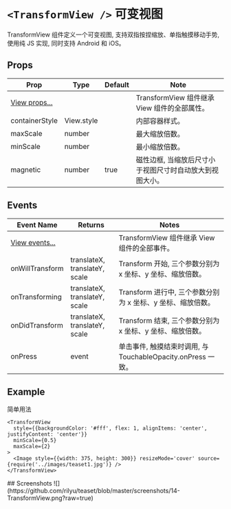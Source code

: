 # `<TransformView />` 可变视图
TransformView 组件定义一个可变视图, 支持双指按捏缩放、单指触摸移动手势, 使用纯 JS 实现, 同时支持 Android 和 iOS。

## Props
| Prop | Type | Default | Note |
|---|---|---|---|
| [View props...](https://facebook.github.io/react-native/docs/view.html) |  |  | TransformView 组件继承 View 组件的全部属性。
| containerStyle | View.style |  | 内部容器样式。
| maxScale | number |  | 最大缩放倍数。
| minScale | number |  | 最小缩放倍数。
| magnetic | number | true | 磁性边框, 当缩放后尺寸小于视图尺寸时自动放大到视图大小。

## Events
| Event Name | Returns | Notes |
|---|---|---|
| [View events...](https://facebook.github.io/react-native/docs/view.html) |  | TransformView 组件继承 View 组件的全部事件。
| onWillTransform | translateX, translateY, scale | Transform 开始, 三个参数分别为 x 坐标、y 坐标、缩放倍数。
| onTransforming | translateX, translateY, scale | Transform 进行中, 三个参数分别为 x 坐标、y 坐标、缩放倍数。
| onDidTransform | translateX, translateY, scale | Transform 结束, 三个参数分别为 x 坐标、y 坐标、缩放倍数。
| onPress | event | 单击事件, 触摸结束时调用, 与 TouchableOpacity.onPress 一致。

<!--
## Methods
None.

## Static Props
None.

## Static Methods
None.
-->

## Example
简单用法
```
<TransformView
  style={{backgroundColor: '#fff', flex: 1, alignItems: 'center', justifyContent: 'center'}}
  minScale={0.5}
  maxScale={2}
>
  <Image style={{width: 375, height: 300}} resizeMode='cover' source={require('../images/teaset1.jpg')} />
</TransformView>
```

<span id="Screenshots" />
## Screenshots
![](https://github.com/rilyu/teaset/blob/master/screenshots/14-TransformView.png?raw=true)
